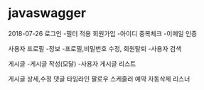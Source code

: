 # javaswagger

2018-07-26
로그인
-필터 적용
회원가입
-아이디 중복체크
-이메일 인증

사용자 프로필
-정보
-프로필,비밀번호 수정, 회원탈퇴
-사용자 검색

게시글
-게시글 작성(모달)
-사용자 게시글 리스트

<!-- 완료 -->


게시글 상세,수정
댓글
타임라인
팔로우 
스케줄러 예약 자동삭제
리스너

<!-- 미완 -->

